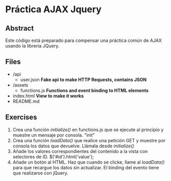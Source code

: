 # Práctica AJAX Jquery

## Abstract

Este código está preparado para compensar una práctica común de AJAX usando la librería JQuery.

## Files

* /api
    * user.json **Fake api to make HTTP Requests, contains JSON**
* /assets
    * functions.js **Functions and event binding to HTML elements**
* index.html **View to make it works**
* README.md

## Exercises

1. Crea una función _initialize()_ en functions.js que se ejecute al principio y muestre un mensaje por consola. "init"
2. Crea una función _loadData()_ que realice una petición GET y muestre por consola los datos que devuelve. Llámala desde _initialize()_
3. Añade los valores correspondientes del contenido a la vista con selectores de ID. $('#id').html('value');
4. Añade un botón al HTML. Haz que cuando se clicke, llame al _loadData()_ para que recargue los datos sin actualizar. El binding del evento tiene que realizarse con jQuery.
